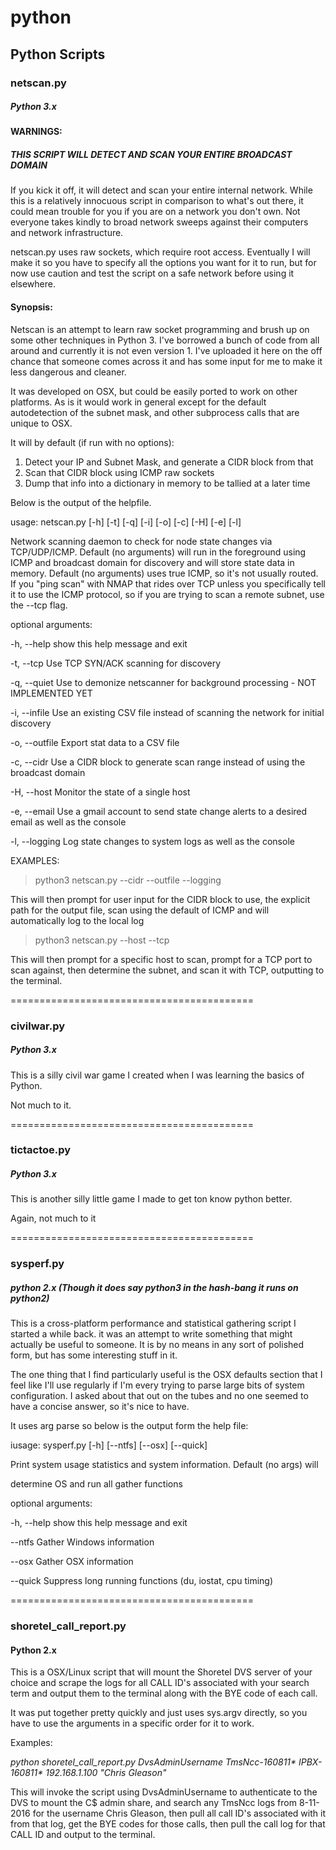 # python

## Python Scripts

### netscan.py

##### Python 3.x

#### WARNINGS:

##### THIS SCRIPT WILL DETECT AND SCAN YOUR ENTIRE BROADCAST DOMAIN

If you kick it off, it will detect and scan your entire internal network. While this is a relatively innocuous script in comparison to what's out there, it could mean trouble for you if you are on a network you don't own. Not everyone takes kindly to broad network sweeps against their computers and network infrastructure.

netscan.py uses raw sockets, which require root access. Eventually I will make it so you have to specify all the options you want for it to run, but for now use caution and test the script on a safe network before using it elsewhere.

#### Synopsis:

Netscan is an attempt to learn raw socket programming and brush up on some other techniques in Python 3. I've borrowed a bunch of code from all around and currently it is not even version 1. I've uploaded it here on the off chance that someone comes across it and has some input for me to make it less dangerous and cleaner.

It was developed on OSX, but could be easily ported to work on other platforms. As is it would work in general except for the default autodetection of the subnet mask, and other subprocess calls that are unique to OSX.

It will by default (if run with no options):

1. Detect your IP and Subnet Mask, and generate a CIDR block from that
2. Scan that CIDR block using ICMP raw sockets
3. Dump that info into a dictionary in memory to be tallied at a later time

Below is the output of the helpfile.

usage: netscan.py [-h] [-t] [-q] [-i] [-o] [-c] [-H] [-e] [-l]

Network scanning daemon to check for node state changes via TCP/UDP/ICMP.
Default (no arguments) will run in the foreground using ICMP and broadcast
domain for discovery and will store state data in memory. Default (no
arguments) uses true ICMP, so it's not usually routed. If you "ping scan" with
NMAP that rides over TCP unless you specifically tell it to use the ICMP
protocol, so if you are trying to scan a remote subnet, use the --tcp flag.

optional arguments:

  -h, --help     show this help message and exit

  -t, --tcp      Use TCP SYN/ACK scanning for discovery

  -q, --quiet    Use to demonize netscanner for background processing - NOT
                 IMPLEMENTED YET

  -i, --infile   Use an existing CSV file instead of scanning the network for
                 initial discovery

  -o, --outfile  Export stat data to a CSV file

  -c, --cidr     Use a CIDR block to generate scan range instead of using the
                 broadcast domain

  -H, --host     Monitor the state of a single host

  -e, --email    Use a gmail account to send state change alerts to a desired
                 email as well as the console

  -l, --logging  Log state changes to system logs as well as the console

EXAMPLES:

> python3 netscan.py --cidr --outfile --logging

This will then prompt for user input for the CIDR block to use, the explicit path for the output file, scan using the default of ICMP and will automatically log to the local log 

> python3 netscan.py --host --tcp

This will then prompt for a specific host to scan, prompt for a TCP port to scan against, then determine the subnet, and scan it with TCP, outputting to the terminal.

==========================================

### civilwar.py

##### Python 3.x

This is a silly civil war game I created when I was learning the basics of Python.

Not much to it.

==========================================

### tictactoe.py

##### Python 3.x

This is another silly little game I made to get ton know python better.

Again, not much to it

==========================================

### sysperf.py

##### python 2.x (Though it does say python3 in the hash-bang it runs on python2)

This is a cross-platform performance and statistical gathering script I started a while back. it was an attempt to write something that might actually be useful to someone. It is by no means in any sort of polished form, but has some interesting stuff in it.

The one thing that I find particularly useful is the OSX defaults section that I feel like I'll use regularly if I'm every trying to parse large bits of system configuration. I asked about that out on the tubes and no one seemed to have a concise answer, so it's nice to have.

It uses arg parse so below is the output form the help file:

iusage: sysperf.py [-h] [--ntfs] [--osx] [--quick]

Print system usage statistics and system information. Default (no args) will

determine OS and run all gather functions

optional arguments:

  -h, --help  show this help message and exit

  --ntfs      Gather Windows information

  --osx       Gather OSX information

  --quick     Suppress long running functions (du, iostat, cpu timing)

==========================================

### shoretel_call_report.py

#### Python 2.x

This is a OSX/Linux script that will mount the Shoretel DVS server of your choice and scrape the logs for all CALL ID's associated with your search term and output them to the terminal along with the BYE code of each call.

It was put together pretty quickly and just uses sys.argv directly, so you have to use the arguments in a specific order for it to work.

Examples:

_python shoretel_call_report.py DvsAdminUsername TmsNcc-160811* IPBX-160811* 192.168.1.100 "Chris Gleason"_

This will invoke the script using DvsAdminUsername to authenticate to the DVS to mount the C$ admin share, and search any TmsNcc logs from 8-11-2016 for the username Chris Gleason, then pull all call ID's associated with it from that log, get the BYE codes for those calls, then pull the call log for that CALL ID and output to the terminal.

